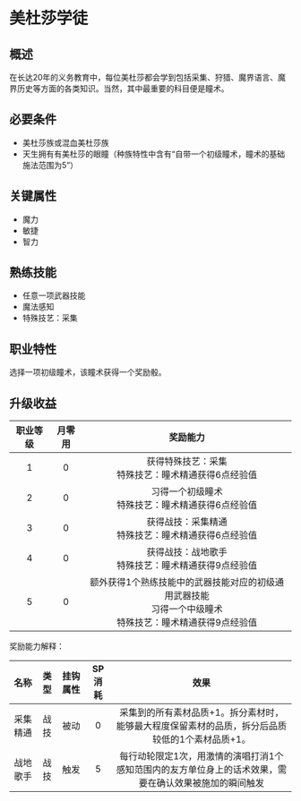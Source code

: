 # 美杜莎学徒

## 概述

在长达20年的义务教育中，每位美杜莎都会学到包括采集、狩猎、魔界语言、魔界历史等方面的各类知识。当然，其中最重要的科目便是瞳术。

## 必要条件

* 美杜莎族或混血美杜莎族
* 天生拥有有美杜莎的眼瞳（种族特性中含有“自带一个初级瞳术，瞳术的基础施法范围为5”）

## 关键属性

* 魔力
* 敏捷
* 智力

## 熟练技能

* 任意一项武器技能
* 魔法感知
* 特殊技艺：采集

## 职业特性

选择一项初级瞳术，该瞳术获得一个奖励骰。

## 升级收益

职业等级|月零用|奖励能力
:--:|:--:|:--:
1|0|获得特殊技艺：采集<br>特殊技艺：瞳术精通获得6点经验值
2|0|习得一个初级瞳术<br>特殊技艺：瞳术精通获得6点经验值
3|0|获得战技：采集精通<br>特殊技艺：瞳术精通获得6点经验值
4|0|获得战技：战地歌手<br>特殊技艺：瞳术精通获得9点经验值
5|0|额外获得1个熟练技能中的武器技能对应的初级通用武器技能<br>习得一个中级瞳术<br>特殊技艺：瞳术精通获得9点经验值

奖励能力解释：

名称|类型|挂钩属性|SP消耗|效果
:--:|:--:|:--:|:--:|:--:
采集精通|战技|被动|0|采集到的所有素材品质+1。拆分素材时，能够最大程度保留素材的品质，拆分后品质较低的1个素材品质+1。
战地歌手|战技|触发|5|每行动轮限定1次，用激情的演唱打消1个感知范围内的友方单位身上的话术效果，需要在确认效果被施加的瞬间触发
